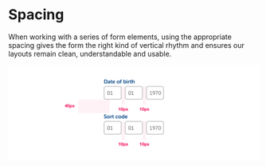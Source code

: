 # Spacing

When working with a series of form elements, using the appropriate spacing gives the form the right kind of vertical rhythm and ensures our layouts remain clean, understandable and usable.

![](../../../.gitbook/assets/spacing%20%282%29.png)


